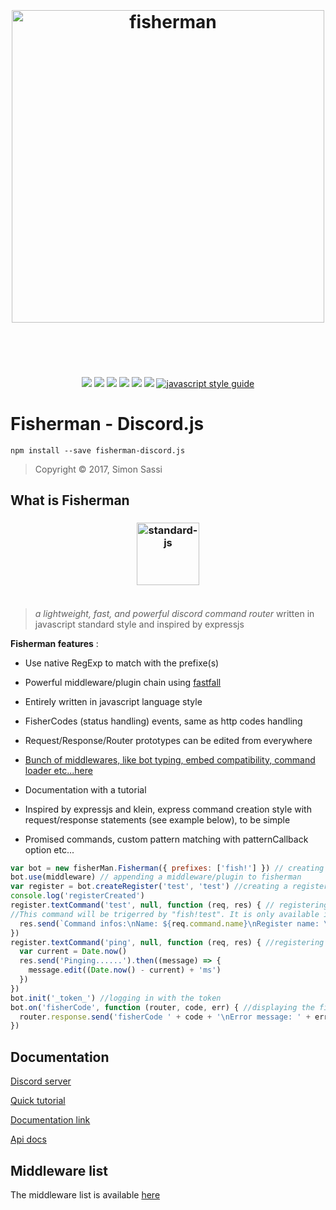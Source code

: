 <h1 align="center"><br><br><img width="500" src="https://cdn.rawgit.com/maxerbox/fisherman-discord.js/dfc8afbe/logo.png" alt="fisherman"><br><br><br></h1>
<div align="center">
<a href="https://scrutinizer-ci.com/g/maxerbox/fisherman-discord.js/"><img src="https://img.shields.io/scrutinizer/g/maxerbox/fisherman-discord.js.svg"></a>
<a href="https://www.npmjs.com/package/fisherman-discord.js"><img src="https://img.shields.io/npm/dt/fisherman-discord.js.svg"></a>
<a href="https://www.npmjs.com/package/fisherman-discord.js"><img src="https://img.shields.io/npm/v/fisherman-discord.js.svg"></a>
<img src="https://img.shields.io/github/license/maxerbox/fisherman-discord.js.svg">
<img src="https://img.shields.io/david/maxerbox/fisherman-discord.js.svg">
<a href="https://travis-ci.org/maxerbox/fisherman-discord.js"><img src ="https://travis-ci.org/maxerbox/fisherman-discord.js.svg?branch=master"></a>
<a href="https://standardjs.com"><img src="https://img.shields.io/badge/code_style-standard-brightgreen.svg" alt="javascript style guide"></a>
</div>

# Fisherman - Discord.js

```terminal
npm install --save fisherman-discord.js
```

> Copyright © 2017, Simon Sassi

## What is Fisherman

<h3 align="center"><img width="100" src="https://avatars3.githubusercontent.com/u/29208316?v=4&s=400" alt="standard-js"><br><br></h3>

 > *a lightweight, fast, and powerful discord command router* written in javascript standard style and inspired by expressjs

__Fisherman features__ :

* Use native RegExp to match with the prefixe(s)

* Powerful middleware/plugin chain using [fastfall](https://www.npmjs.com/package/fastfall)

* Entirely written in javascript language style

* FisherCodes (status handling) events, same as http codes handling

* Request/Response/Router prototypes can be edited from everywhere

* [Bunch of middlewares, like bot typing, embed compatibility, command loader etc...here](https://maxerbox.github.io/fisherman-discord.js/?content=middleware_list)

* Documentation with a tutorial

* Inspired by expressjs and klein, express command creation style with request/response statements (see example below), to be simple

* Promised commands, custom pattern matching with patternCallback option etc...

```javascript
var bot = new fisherMan.Fisherman({ prefixes: ['fish!'] }) // creating a client, with the prefixe "fish!"
bot.use(middleware) // appending a middleware/plugin to fisherman
var register = bot.createRegister('test', 'test') //creating a register named "test"
console.log('registerCreated')
register.textCommand('test', null, function (req, res) { // registering a new command, named "test"
//This command will be trigerred by "fish!test". It is only available in a text channel.
  res.send(`Command infos:\nName: ${req.command.name}\nRegister name: \`${req.command.register.name}\`\nTotal command count in the fisherman client: ${req.client.commands.size}`, { embed: { description: 'This request was made through the fishman project' } })
})
register.textCommand('ping', null, function (req, res) { //registering a new command named "ping"
  var current = Date.now()
  res.send('Pinging......').then((message) => {
    message.edit((Date.now() - current) + 'ms')
  })
})
bot.init('_token_') //logging in with the token
bot.on('fisherCode', function (router, code, err) { //displaying the fishercodes trigerred
  router.response.send('fisherCode ' + code + '\nError message: ' + err.message)
})
```

## Documentation

[Discord server](https://discord.gg/pXH252u)

[Quick tutorial](https://maxerbox.github.io/fisherman-discord.js/?content=tutorial)

[Documentation link](https://maxerbox.github.io/fisherman-discord.js/)

[Api docs](https://maxerbox.github.io/fisherman-discord.js/?api=fisherman)

## Middleware list

The middleware list is available [here](https://maxerbox.github.io/fisherman-discord.js/?content=middleware_list)